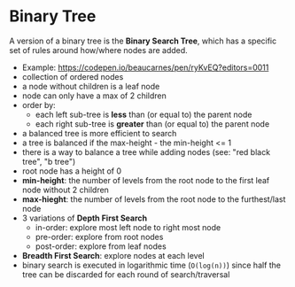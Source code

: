 # Binary Tree

A version of a binary tree is the **Binary Search Tree**, which has a specific set of rules around how/where nodes are added.

- Example: https://codepen.io/beaucarnes/pen/ryKvEQ?editors=0011
- collection of ordered nodes
- a node without children is a leaf node
- node can only have a max of 2 children
- order by:
  - each left sub-tree is **less** than (or equal to) the parent node
  - each right sub-tree is **greater** than (or equal to) the parent node
- a balanced tree is more efficient to search
- a tree is balanced if the max-height - the min-height <= 1
- there is a way to balance a tree while adding nodes (see: "red black tree", "b tree")
- root node has a height of 0
- **min-height**: the number of levels from the root node to the first leaf node without 2 children
- **max-hieght**: the number of levels from the root node to the furthest/last node
- 3 variations of **Depth First Search**
  - in-order: explore most left node to right most node
  - pre-order: explore from root nodes
  - post-order: explore from leaf nodes
- **Breadth First Search**: explore nodes at each level
- binary search is executed in logarithmic time (`O(log(n))`) since half the tree can be discarded for each round of search/traversal
